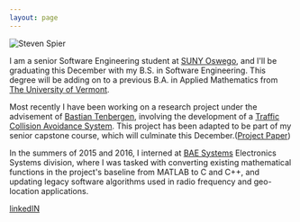 ```yaml
---
layout: page
---
```


<div class="profilePhoto">
  <img alt="Steven Spier" src="{{site.baseurl}}/img/profile.jpg">
</div>



I am a senior Software Engineering student at [SUNY Oswego](http://www.oswego.edu), and I'll be graduating this December with my B.S. in Software Engineering. This degree will be adding on to a previous B.A. in Applied Mathematics from [The University of Vermont](www.uvm.edu). 

Most recently I have been working on a research project under the advisement of [Bastian Tenbergen](http://bastian.tenbergen.org), involving the development of a [Traffic Collision Avoidance System](https://en.wikipedia.org/wiki/Traffic_collision_avoidance_system). This project has been adapted to be part of my senior capstone course, which will culminate this December.([Project Paper](http://Sdspier.github.io/doc/sspierXPlaneReport.pdf))

In the summers of 2015 and 2016, I interned at [BAE Systems](https://en.wikipedia.org/wiki/BAE_Systems_Inc.) Electronics Systems division, where I was tasked with converting existing mathematical functions in the project's baseline from MATLAB to C and C++, and updating legacy software algorithms used in radio frequency and geo-location applications.

[linkedIN](https://www.linkedin.com/in/sspier)

